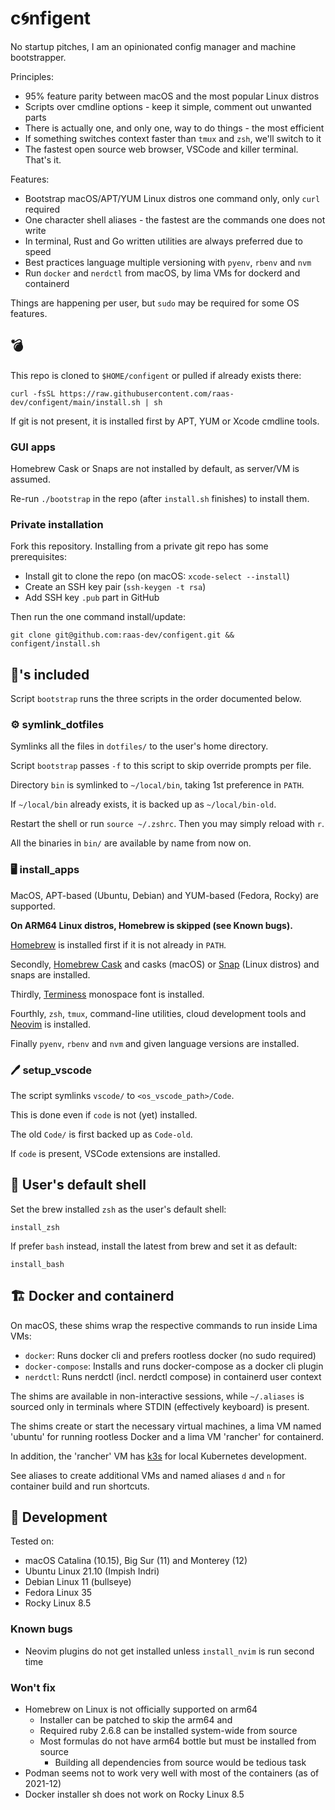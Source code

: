 # c🌀nfigent

No startup pitches, I am an opinionated config manager and machine bootstrapper.

Principles:

- 95% feature parity between macOS and the most popular Linux distros
- Scripts over cmdline options - keep it simple, comment out unwanted parts
- There is actually one, and only one, way to do things - the most efficient
- If something switches context faster than `tmux` and `zsh`, we'll switch to it
- The fastest open source web browser, VSCode and killer terminal. That's it.

Features:

- Bootstrap macOS/APT/YUM Linux distros one command only, only `curl` required
- One character shell aliases - the fastest are the commands one does not write
- In terminal, Rust and Go written utilities are always preferred due to speed
- Best practices language multiple versioning with `pyenv`, `rbenv` and `nvm`
- Run `docker` and `nerdctl` from macOS, by lima VMs for dockerd and containerd

Things are happening per user, but `sudo` may be required for some OS features.

## 💣

This repo is cloned to `$HOME/configent` or pulled if already exists there:

    curl -fsSL https://raw.githubusercontent.com/raas-dev/configent/main/install.sh | sh

If git is not present, it is installed first by APT, YUM or Xcode cmdline tools.

### GUI apps

Homebrew Cask or Snaps are not installed by default, as server/VM is assumed.

Re-run `./bootstrap` in the repo (after `install.sh` finishes) to install them.

### Private installation

Fork this repository. Installing from a private git repo has some prerequisites:
- Install git to clone the repo (on macOS: `xcode-select --install`)
- Create an SSH key pair (`ssh-keygen -t rsa`)
- Add SSH key `.pub` part in GitHub

Then run the one command install/update:

    git clone git@github.com:raas-dev/configent.git && configent/install.sh

## 🔋's included

Script `bootstrap` runs the three scripts in the order documented below.

### ⚙️ symlink_dotfiles

Symlinks all the files in `dotfiles/` to the user's home directory.

Script `bootstrap` passes `-f` to this script to skip override prompts per file.

Directory `bin` is symlinked to `~/local/bin`, taking 1st preference in `PATH`.

If `~/local/bin` already exists, it is backed up as `~/local/bin-old`.

Restart the shell or run `source ~/.zshrc`. Then you may simply reload with `r`.

All the binaries in `bin/` are available by name from now on.

### 🖥️ install_apps

MacOS, APT-based (Ubuntu, Debian) and YUM-based (Fedora, Rocky) are supported.

**On ARM64 Linux distros, Homebrew is skipped (see Known bugs).**

[Homebrew](https://brew.sh/) is installed first if it is not already in `PATH`.

Secondly, [Homebrew Cask](https://formulae.brew.sh/cask/) and casks (macOS) or
[Snap](https://snapcraft.io/) (Linux distros) and snaps are installed.

Thirdly, [Terminess](https://www.programmingfonts.org/#terminus) monospace font
is installed.

Fourthly, `zsh`, `tmux`, command-line utilities, cloud development tools and
[Neovim](https://neovim.io/) is installed.

Finally `pyenv`, `rbenv` and `nvm` and given language versions are installed.

### 🖊️ setup_vscode

The script symlinks `vscode/` to `<os_vscode_path>/Code`.

This is done even if `code` is not (yet) installed.

The old `Code/` is first backed up as `Code-old`.

If `code` is present, VSCode extensions are installed.

## 🐚 User's default shell

Set the brew installed `zsh` as the user's default shell:

    install_zsh

If prefer `bash` instead, install the latest from brew and set it as default:

    install_bash

## 🏗️ Docker and containerd

On macOS, these shims wrap the respective commands to run inside Lima VMs:

- `docker`: Runs docker cli and prefers rootless docker (no sudo required)
- `docker-compose`: Installs and runs docker-compose as a docker cli plugin
- `nerdctl`: Runs nerdctl (incl. nerdctl compose) in containerd user context

The shims are available in non-interactive sessions, while `~/.aliases` is
sourced only in terminals where STDIN (effectively keyboard) is present.

The shims create or start the necessary virtual machines, a lima VM named
'ubuntu' for running rootless Docker and a lima VM 'rancher' for containerd.

In addition, the 'rancher' VM has [k3s](https://k3s.io/) for local Kubernetes development.

See aliases to create additional VMs and named aliases `d` and `n` for
container build and run shortcuts.

## 🔨 Development

Tested on:
- macOS Catalina (10.15), Big Sur (11) and Monterey (12)
- Ubuntu Linux 21.10 (Impish Indri)
- Debian Linux 11 (bullseye)
- Fedora Linux 35
- Rocky Linux 8.5

### Known bugs

- Neovim plugins do not get installed unless `install_nvim` is run second time

### Won't fix

- Homebrew on Linux is not officially supported on arm64
    - Installer can be patched to skip the arm64 and
    - Required ruby 2.6.8 can be installed system-wide from source
    - Most formulas do not have arm64 bottle but must be installed from source
        - Building all dependencies from source would be tedious task
- Podman seems not to work very well with most of the containers (as of 2021-12)
- Docker installer sh does not work on Rocky Linux 8.5
